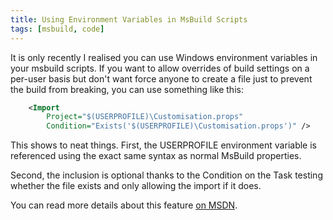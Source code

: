 ```yaml
---
title: Using Environment Variables in MsBuild Scripts
tags: [msbuild, code]
---
```


It is only recently I realised you can use Windows environment variables
in your msbuild scripts. If you want to allow overrides of build settings
on a per-user basis but don't want force anyone to create a file just to
prevent the build from breaking, you can use something like this:

```xml
    <Import
    	Project="$(USERPROFILE)\Customisation.props"
    	Condition="Exists('$(USERPROFILE)\Customisation.props')" />
```

This shows to neat things. First, the USERPROFILE environment variable is
referenced using the exact same syntax as normal MsBuild properties.

Second, the inclusion is optional thanks to the Condition on the Task testing
whether the file exists and only allowing the import if it does.

You can read more details about this feature [on MSDN](http://msdn.microsoft.com/en-us/library/ms171459.aspx).
